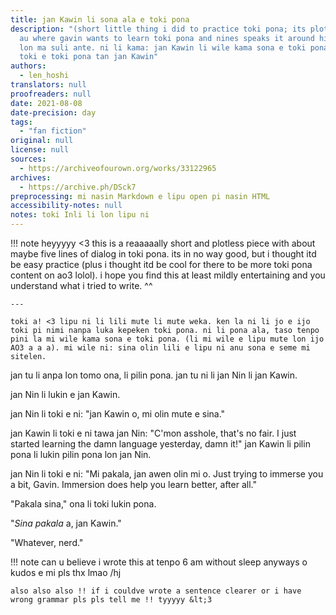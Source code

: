 ```yaml
---
title: jan Kawin li sona ala e toki pona
description: "(short little thing i did to practice toki pona; its plotless and short)
  au where gavin wants to learn toki pona and nines speaks it around him lipu ni li
  lon ma suli ante. ni li kama: jan Kawin li wile kama sona e toki pona. jan Nin li
  toki e toki pona tan jan Kawin"
authors:
  - len_hoshi
translators: null
proofreaders: null
date: 2021-08-08
date-precision: day
tags:
  - "fan fiction"
original: null
license: null
sources:
  - https://archiveofourown.org/works/33122965
archives:
  - https://archive.ph/DSck7
preprocessing: mi nasin Markdown e lipu open pi nasin HTML
accessibility-notes: null
notes: toki Inli li lon lipu ni
---
```


!!! note
    heyyyyy <3 this is a reaaaaally short and plotless piece with about maybe five lines of dialog in toki pona. its in no way good, but i thought itd be easy practice (plus i thought itd be cool for there to be more toki pona content on ao3 lolol). i hope you find this at least mildly entertaining and you understand what i tried to write. ^^

    ---

    toki a! <3 lipu ni li lili mute li mute weka. ken la ni li jo e ijo toki pi nimi nanpa luka kepeken toki pona. ni li pona ala, taso tenpo pini la mi wile kama sona e toki pona. (li mi wile e lipu mute lon ijo AO3 a a a). mi wile ni: sina olin lili e lipu ni anu sona e seme mi sitelen.

jan tu li anpa lon tomo ona, li pilin pona. jan tu ni li jan Nin li jan Kawin.

jan Nin li lukin e jan Kawin.

jan Nin li toki e ni: "jan Kawin o, mi olin mute e sina."

jan Kawin li toki e ni tawa jan Nin: "C'mon asshole, that's no fair. I just started learning the damn language yesterday, damn it!" jan Kawin li pilin pona li lukin pilin pona lon jan Nin.

jan Nin li toki e ni: "Mi pakala, jan awen olin mi o. Just trying to immerse you a bit, Gavin. Immersion does help you learn better, after all."

"Pakala sina," ona li toki lukin pona.

"*Sina pakala* a, jan Kawin."

"Whatever, nerd."

!!! note
    can u believe i wrote this at tenpo 6 am without sleep anyways o kudos e mi pls thx lmao /hj

    also also also !! if i couldve wrote a sentence clearer or i have wrong grammar pls pls tell me !! tyyyyy &lt;3